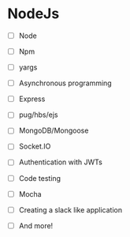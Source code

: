 # NodeJs

- [ ] Node
- [ ] Npm
- [ ] yargs
- [ ] Asynchronous programming
- [ ] Express
- [ ] pug/hbs/ejs
- [ ] MongoDB/Mongoose
- [ ] Socket.IO
- [ ] Authentication with JWTs
- [ ] Code testing
- [ ] Mocha
- [ ] Creating a slack like application
- [ ] And more!


